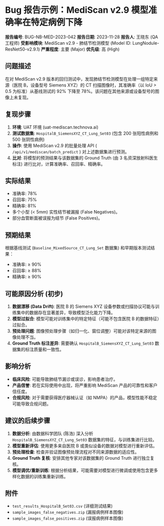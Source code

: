 # Bug 报告示例：MediScan v2.9 模型准确率在特定病例下降

**报告编号**: BUG-NB-MED-2023-042
**报告日期**: 2023-11-28
**报告人**: 王晓东 (QA 工程师)
**受影响模块**: MediScan v2.9 - 肺结节检测模型 (Model ID: LungNodule-ResNet50-v2.9.1)
**严重程度**: 主要 (Major)
**优先级**: 高 (High)

## 问题描述

在对 MediScan v2.9 版本的回归测试中，发现肺结节检测模型在处理一组特定来源（医院 B，设备型号 Siemens XYZ）的 CT 扫描图像时，其准确率（以 IoU > 0.5 为标准）从基线测试的 92% 下降至 78%。该问题在其他来源或设备型号的图像上未复现。

## 复现步骤

1.  **环境**: UAT 环境 (uat-mediscan.technova.ai)
2.  **测试数据集**: `HospitalB_SiemensXYZ_CT_Lung_Set03` (包含 200 张阳性病例和 500 张阴性病例)
3.  **操作**: 使用 MediScan v2.9 的批量处理 API ( `/api/v1/mediscan/batch_predict` ) 对上述数据集进行预测。
4.  **比对**: 将模型的预测结果与该数据集的 Ground Truth (由 3 名资深放射科医生标注) 进行比对，计算准确率、召回率、精确率。

## 实际结果

*   准确率: 78%
*   召回率: 75%
*   精确率: 81%
*   多个小型 (< 5mm) 实性结节被漏报 (False Negatives)。
*   部分血管断面被误报为结节 (False Positives)。

## 预期结果

根据基线测试 (`Baseline_MixedSource_CT_Lung_Set` 数据集) 和早期版本测试结果：

*   准确率: ≥ 90%
*   召回率: ≥ 88%
*   精确率: ≥ 90%

## 可能原因分析 (初步)

1.  **数据漂移 (Data Drift)**: 医院 B 的 Siemens XYZ 设备参数或扫描协议可能与训练集中的数据存在显著差异，导致模型泛化能力下降。
2.  **模型过拟合**: 模型可能对训练集中的特定特征（可能不包含医院 B 的数据特征）过拟合。
3.  **预处理问题**: 图像预处理步骤（如归一化、窗位调整）可能对该特定来源的图像处理不当。
4.  **Ground Truth 标注差异**: 需要确认 `HospitalB_SiemensXYZ_CT_Lung_Set03` 数据集的标注质量和一致性。

## 影响分析

*   **临床风险**: 可能导致肺结节漏诊或误诊，影响患者治疗。
*   **产品信誉**: 若在实际使用中出现，将严重影响 MediScan 产品的可靠性和客户信任度。
*   **合规风险**: 对于需要获得医疗器械认证（如 NMPA）的产品，模型性能不稳定可能导致合规问题。

## 建议的后续步骤

1.  **数据分析**: 由数据科学团队 (陈浩) 深入分析 `HospitalB_SiemensXYZ_CT_Lung_Set03` 数据集的特征，与训练集进行比较。
2.  **模型重新评估**: 使用更多来自医院 B 或类似设备的数据对模型进行重新评估。
3.  **预处理检查**: 检查并验证图像预处理流程对不同来源数据的适应性。
4.  **Ground Truth 复核**: 安排其他专家对该数据集的 Ground Truth 进行独立复核。
5.  **模型调优/重新训练**: 根据分析结果，可能需要对模型进行微调或使用包含更多样化数据的训练集重新训练。

## 附件

*   `test_results_HospitalB_Set03.csv` (详细测试结果)
*   `sample_images_false_negatives.zip` (漏报病例样本图像)
*   `sample_images_false_positives.zip` (误报病例样本图像) 